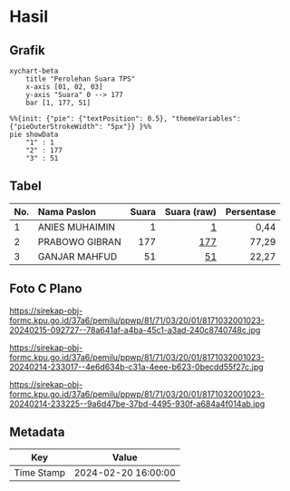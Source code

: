 # Hasil

## Grafik

```mermaid
xychart-beta
    title "Perolehan Suara TPS"
    x-axis [01, 02, 03]
    y-axis "Suara" 0 --> 177
    bar [1, 177, 51]
```

```mermaid
%%{init: {"pie": {"textPosition": 0.5}, "themeVariables": {"pieOuterStrokeWidth": "5px"}} }%%
pie showData
    "1" : 1
    "2" : 177
    "3" : 51
```

## Tabel

| No. | Nama Paslon    | Suara | Suara (raw) | Persentase |
|:--- |:-------------- | -----:| -----------:| ----------:|
| 1   | ANIES MUHAIMIN | 1     | [1][p-1]    | 0,44       |
| 2   | PRABOWO GIBRAN | 177   | [177][p-2]  | 77,29      |
| 3   | GANJAR MAHFUD  | 51    | [51][p-3]   | 22,27      |


[p-1]: https://github.com/gigit-pemilu/pemilu-2024-81-maluku/blob/main/pilpres/hitung-suara/sub/81-maluku/sub/71-kota-ambon/sub/03-baguala/sub/2001-passo/sub/023-tps/sub/paslon-1.txt
[p-2]: https://github.com/gigit-pemilu/pemilu-2024-81-maluku/blob/main/pilpres/hitung-suara/sub/81-maluku/sub/71-kota-ambon/sub/03-baguala/sub/2001-passo/sub/023-tps/sub/paslon-2.txt
[p-3]: https://github.com/gigit-pemilu/pemilu-2024-81-maluku/blob/main/pilpres/hitung-suara/sub/81-maluku/sub/71-kota-ambon/sub/03-baguala/sub/2001-passo/sub/023-tps/sub/paslon-3.txt

## Foto C Plano

https://sirekap-obj-formc.kpu.go.id/37a6/pemilu/ppwp/81/71/03/20/01/8171032001023-20240215-092727--78a641af-a4ba-45c1-a3ad-240c8740748c.jpg

https://sirekap-obj-formc.kpu.go.id/37a6/pemilu/ppwp/81/71/03/20/01/8171032001023-20240214-233017--4e6d634b-c31a-4eee-b623-0becdd55f27c.jpg

https://sirekap-obj-formc.kpu.go.id/37a6/pemilu/ppwp/81/71/03/20/01/8171032001023-20240214-233225--9a6d47be-37bd-4495-930f-a684a4f014ab.jpg


## Metadata

| Key        | Value               |
| ---------- | ------------------- |
| Time Stamp | 2024-02-20 16:00:00 |



